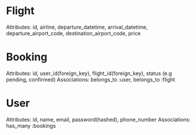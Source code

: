 # Flight
Attributes: id, airline, departure_datetime, arrival_datetime, departure_airport_code, destination_airport_code, price

# Booking
Attributes: id, user_id(foreign_key), flight_id(foreign_key), status (e.g pending, confirmed)
Associations: belongs_to :user, belongs_to :flight

# User
Attributes: id, name, email, password(hashed), phone_number
Associations: has_many :bookings

